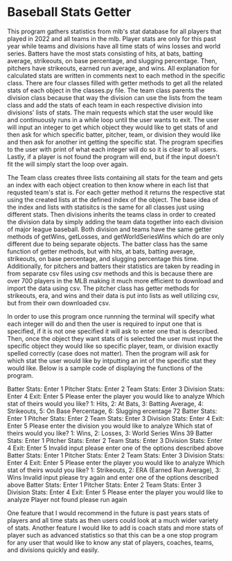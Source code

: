 # Baseball Stats Getter

This program gathers statistics from mlb's stat database for all players that played in 2022 and all teams in the mlb. Player stats are only for this past year while teams and divisions have all time stats of wins losses and world series. Batters have the most stats consisting of hits, at bats, batting average, strikeouts, on base percentage, and slugging percentage. Then, pitchers have strikeouts, earned run average, and wins. All explanation for calculated stats are written in comments next to each method in the specific class. There are four classes filled with getter methods to get all the related stats of each object in the classes.py file. The team class parents the division class because that way the division can use the lists from the team class and add the stats of each team in each respective division into divisions' lists of stats. The main requests which stat the user would like and continuously runs in a while loop until the user wants to exit. The user will input an integer to get which object they would like to get stats of and then ask for which specific batter, pitcher, team, or division they would like and then ask for another int getting the specific stat. The program specifies to the user with print of what each integer will do so it is clear to all users. Lastly, if a player is not found the program will end, but if the input doesn't fit the will simply start the loop over again.

The Team class creates three lists containing all stats for the team and gets an index with each object creation to then know where in each list that requsted team's stat is. For each getter method it returns the respective stat using the created lists at the defined index of the object. The base idea of the index and lists with statisitcs is the same for all classes just using different stats. Then divisions inherits the teams class in order to created the division data by simply adding the team data together into each division of major league baseball. Both division and teams have the same getter methods of getWins, getLosses, and getWorldSeriesWins which do are only different due to being separate objects. The batter class has the same function of getter methods, but with hits, at bats, batting average, strikeouts, on base percentage, and slugging percentage this time. Additionally, for pitchers and batters their statistics are taken by reading in from separate csv files using csv methods and this is because there are over 700 players in the MLB making it much more efficient to download and import the data using csv. The pitcher class has getter methods for strikeouts, era, and wins and their data is put into lists as well utilizing csv, but from their own downloaded csv. 

In order to use this program once runnning the terminal will specify what each integer will do and then the user is required to input one that is specified, if it is not one specified it will ask to enter one that is described. Then, once the object they want stats of is selected the user must input the specific object they would like so specific player, team, or division exactly spelled correctly (case does not matter). Then the program will ask for which stat the user would like by intputting an int of the specific stat they would like. Below is a sample code of displaying the functions of the program.

Batter Stats: Enter 1
 Pitcher Stats: Enter 2
 Team Stats: Enter 3
 Division Stats: Enter 4
 Exit: Enter 5
Please enter the player you would like to analyze
Which stat of theirs would you like?
 1: Hits, 2: At Bats, 3: Batting Average, 4: Strikeouts, 5: On Base Percentage, 6: Slugging ercentage
72
Batter Stats: Enter 1
 Pitcher Stats: Enter 2
 Team Stats: Enter 3
 Division Stats: Enter 4
 Exit: Enter 5
Please enter the division you would like to analyze
Which stat of theirs would you like?
 1: Wins, 2: Losses, 3: World Series Wins
39
Batter Stats: Enter 1
 Pitcher Stats: Enter 2
 Team Stats: Enter 3
 Division Stats: Enter 4
 Exit: Enter 5
Invalid input please enter one of the options described above
Batter Stats: Enter 1
 Pitcher Stats: Enter 2
 Team Stats: Enter 3
 Division Stats: Enter 4
 Exit: Enter 5
Please enter the player you would like to analyze
Which stat of theirs would you like?
 1: Strikeouts, 2: ERA (Earned Run Average), 3: Wins
Invalid input please try again and enter one of the options described above
Batter Stats: Enter 1
 Pitcher Stats: Enter 2
 Team Stats: Enter 3
 Division Stats: Enter 4
 Exit: Enter 5
Please enter the player you would like to analyze
Player not found please run again

One feature that I would recommend in the future is past years stats of players and all time stats as then users could look at a much wider variety of stats. Another feature I would like to add is coach stats and more stats of player such as advanced statistics so that this can be a one stop program for any user that would like to know any stat of players, coaches, teams, and divisions quickly and easily.